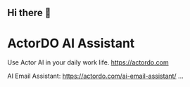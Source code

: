 ## Hi there 👋


# ActorDO AI Assistant

Use Actor AI in your daily work life. https://actordo.com

AI Email Assistant: https://actordo.com/ai-email-assistant/
...
